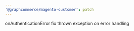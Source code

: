 ```yaml
---
'@graphcommerce/magento-customer': patch
---
```


onAuthenticationError fix thrown exception on error handling
